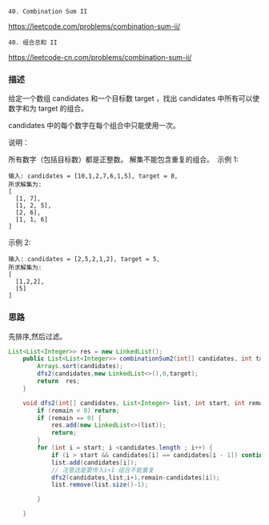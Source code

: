 `40. Combination Sum II`

<https://leetcode.com/problems/combination-sum-ii/>

`40. 组合总和 II`

<https://leetcode-cn.com/problems/combination-sum-ii/>

### 描述

给定一个数组 candidates 和一个目标数 target ，找出 candidates 中所有可以使数字和为 target 的组合。

candidates 中的每个数字在每个组合中只能使用一次。

说明：

所有数字（包括目标数）都是正整数。
解集不能包含重复的组合。 
示例 1:
```
输入: candidates = [10,1,2,7,6,1,5], target = 8,
所求解集为:
[
  [1, 7],
  [1, 2, 5],
  [2, 6],
  [1, 1, 6]
]
```
示例 2:
```
输入: candidates = [2,5,2,1,2], target = 5,
所求解集为:
[
  [1,2,2],
  [5]
]
```

### 思路

先排序,然后过滤。

```java
List<List<Integer>> res = new LinkedList();
    public List<List<Integer>> combinationSum2(int[] candidates, int target) {
        Arrays.sort(candidates);
        dfs2(candidates,new LinkedList<>(),0,target);
        return  res;
    }

    void dfs2(int[] candidates, List<Integer> list, int start, int remain) {
        if (remain < 0) return;
        if (remain == 0) {
            res.add(new LinkedList<>(list));
            return;
        }
        for (int i = start; i <candidates.length ; i++) {
            if (i > start && candidates[i] == candidates[i - 1]) continue;
            list.add(candidates[i]);
            // 注意这是要传入i+1 组合不能重复
            dfs2(candidates,list,i+1,remain-candidates[i]);
            list.remove(list.size()-1);

        }

    }
```
